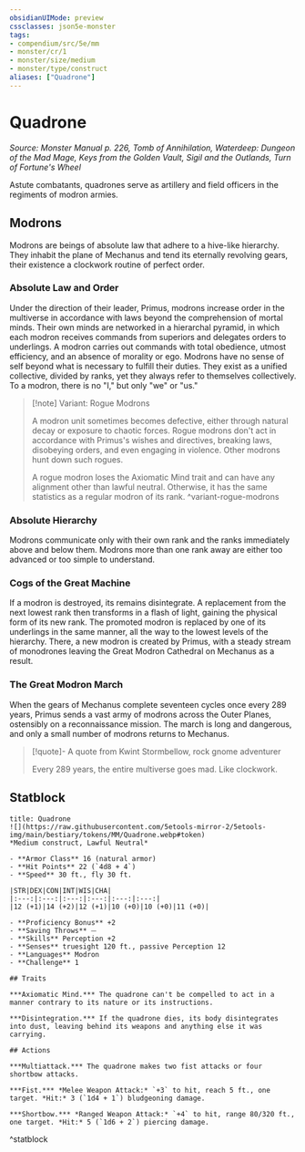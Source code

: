 ```yaml
---
obsidianUIMode: preview
cssclasses: json5e-monster
tags:
- compendium/src/5e/mm
- monster/cr/1
- monster/size/medium
- monster/type/construct
aliases: ["Quadrone"]
---
```

# Quadrone
*Source: Monster Manual p. 226, Tomb of Annihilation, Waterdeep: Dungeon of the Mad Mage, Keys from the Golden Vault, Sigil and the Outlands, Turn of Fortune's Wheel*  

Astute combatants, quadrones serve as artillery and field officers in the regiments of modron armies.

## Modrons

Modrons are beings of absolute law that adhere to a hive-like hierarchy. They inhabit the plane of Mechanus and tend its eternally revolving gears, their existence a clockwork routine of perfect order.

### Absolute Law and Order

Under the direction of their leader, Primus, modrons increase order in the multiverse in accordance with laws beyond the comprehension of mortal minds. Their own minds are networked in a hierarchal pyramid, in which each modron receives commands from superiors and delegates orders to underlings. A modron carries out commands with total obedience, utmost efficiency, and an absence of morality or ego. Modrons have no sense of self beyond what is necessary to fulfill their duties. They exist as a unified collective, divided by ranks, yet they always refer to themselves collectively. To a modron, there is no "I," but only "we" or "us."

> [!note] Variant: Rogue Modrons
> 
> A modron unit sometimes becomes defective, either through natural decay or exposure to chaotic forces. Rogue modrons don't act in accordance with Primus's wishes and directives, breaking laws, disobeying orders, and even engaging in violence. Other modrons hunt down such rogues.
> 
> A rogue modron loses the Axiomatic Mind trait and can have any alignment other than lawful neutral. Otherwise, it has the same statistics as a regular modron of its rank.
^variant-rogue-modrons

### Absolute Hierarchy

Modrons communicate only with their own rank and the ranks immediately above and below them. Modrons more than one rank away are either too advanced or too simple to understand.

### Cogs of the Great Machine

If a modron is destroyed, its remains disintegrate. A replacement from the next lowest rank then transforms in a flash of light, gaining the physical form of its new rank. The promoted modron is replaced by one of its underlings in the same manner, all the way to the lowest levels of the hierarchy. There, a new modron is created by Primus, with a steady stream of monodrones leaving the Great Modron Cathedral on Mechanus as a result.

### The Great Modron March

When the gears of Mechanus complete seventeen cycles once every 289 years, Primus sends a vast army of modrons across the Outer Planes, ostensibly on a reconnaissance mission. The march is long and dangerous, and only a small number of modrons returns to Mechanus.

> [!quote]- A quote from Kwint Stormbellow, rock gnome adventurer  
> 
> Every 289 years, the entire multiverse goes mad. Like clockwork.


## Statblock

```ad-statblock
title: Quadrone
![](https://raw.githubusercontent.com/5etools-mirror-2/5etools-img/main/bestiary/tokens/MM/Quadrone.webp#token)
*Medium construct, Lawful Neutral*

- **Armor Class** 16 (natural armor)
- **Hit Points** 22 (`4d8 + 4`)
- **Speed** 30 ft., fly 30 ft.

|STR|DEX|CON|INT|WIS|CHA|
|:---:|:---:|:---:|:---:|:---:|:---:|
|12 (+1)|14 (+2)|12 (+1)|10 (+0)|10 (+0)|11 (+0)|

- **Proficiency Bonus** +2
- **Saving Throws** ⏤
- **Skills** Perception +2
- **Senses** truesight 120 ft., passive Perception 12
- **Languages** Modron
- **Challenge** 1

## Traits

***Axiomatic Mind.*** The quadrone can't be compelled to act in a manner contrary to its nature or its instructions.

***Disintegration.*** If the quadrone dies, its body disintegrates into dust, leaving behind its weapons and anything else it was carrying.

## Actions

***Multiattack.*** The quadrone makes two fist attacks or four shortbow attacks.

***Fist.*** *Melee Weapon Attack:* `+3` to hit, reach 5 ft., one target. *Hit:* 3 (`1d4 + 1`) bludgeoning damage.

***Shortbow.*** *Ranged Weapon Attack:* `+4` to hit, range 80/320 ft., one target. *Hit:* 5 (`1d6 + 2`) piercing damage.
```
^statblock